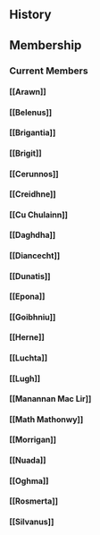 ## History
## Membership
### Current Members
#### [[Arawn]]
#### [[Belenus]]
#### [[Brigantia]]
#### [[Brigit]]
#### [[Cerunnos]]
#### [[Creidhne]]
#### [[Cu Chulainn]]
#### [[Daghdha]]
#### [[Diancecht]]
#### [[Dunatis]]
#### [[Epona]]
#### [[Goibhniu]]
#### [[Herne]]
#### [[Luchta]]
#### [[Lugh]]
#### [[Manannan Mac Lir]]
#### [[Math Mathonwy]]
#### [[Morrigan]]
#### [[Nuada]]
#### [[Oghma]]
#### [[Rosmerta]]
#### [[Silvanus]]